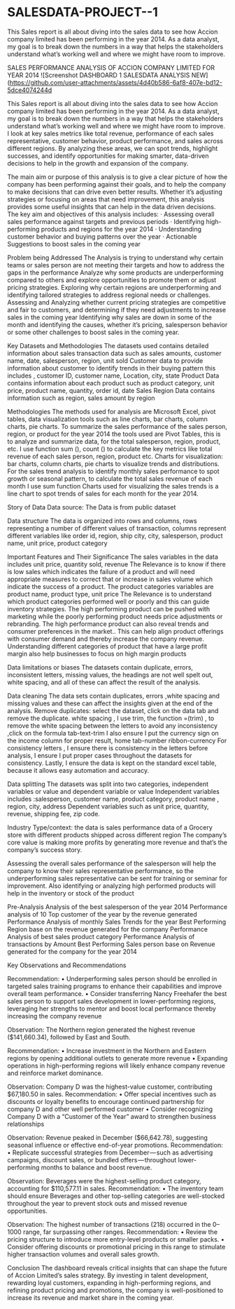 # SALESDATA-PROJECT--1
This Sales report is all about diving into the sales data to see how Accion company limited has been performing in the year 2014. As a data analyst, my goal is to break down the numbers in a way that helps the stakeholders understand what’s working well and where we might have room to improve.

SALES PERFORMANCE ANALYSIS OF ACCION COMPANY LIMITED FOR YEAR 2014
![Screenshot DASHBOARD 1 SALESDATA ANALYSIS NEW](https://github.com/user-attachments/assets/4d40b586-6af8-407e-bd12-5dce4074244d

This Sales report is all about diving into the sales data to see how Accion company limited has been performing in the year 2014. As a data analyst, my goal is to break down the numbers in a way that helps the stakeholders understand what’s working well and where we might have room to improve.
I look at key sales metrics like total revenue, performance of each sales representative, customer behavior, product performance, and sales across different regions. By analyzing these areas, we can spot trends, highlight successes, and identify opportunities for making smarter, data-driven decisions to help in the growth and expansion of the company.

The main aim or purpose of this analysis is to give a clear picture of how the company has been performing against their goals, and to help the company to make decisions that can drive even better results. Whether it’s adjusting strategies or focusing on areas that need improvement, this analysis provides some useful insights that can help in the data driven decisions.
The key aim and objectives of this analysis includes:
· Assessing overall sales performance against targets and previous periods
· Identifying high-performing products and regions for the year 2014
· Understanding customer behavior and buying patterns over the year
· Actionable Suggestions to boost sales in the coming year

Problem being Addressed
The Analysis is trying to understand why certain teams or sales person are not meeting their targets and how to address the gaps in the performance
Analyze why some products are underperforming compared to others and explore opportunities to promote them or adjust pricing strategies.
Exploring why certain regions are underperforming and identifying tailored strategies to address regional needs or challenges.
Assessing and Analyzing whether current pricing strategies are competitive and fair to customers, and determining if they need adjustments to increase sales in the coming year
Identifying why sales are down in some of the month and identifying the causes, whether it’s pricing, salesperson behavior or some other challenges to boost sales in the coming year.

Key Datasets and Methodologies
The datasets used contains detailed information about sales transaction data such as sales amounts, customer name, date, salesperson, region, unit sold
Customer data to provide information about customer to identify trends in their buying pattern this includes , customer ID, customer name, Location, city, state
Product Data contains information about each product such as product category, unit price, product name, quantity, order id, date
Sales Region Data contains information such as region, sales amount by region

Methodologies
The methods used for analysis are Microsoft Excel, pivot tables, data visualization tools such as line charts, bar charts, column charts, pie charts.
To summarize the sales performance of the sales person, region, or product for the year 2014 the tools used are Pivot Tables, this is to analyze and summarize data, for the total salesperson, region, product, etc.
I use function sum (), count () to calculate the key metrics like total revenue of each sales person, region, product etc.
Charts for visualization: bar charts, column charts, pie charts to visualize trends and distributions. 
For the sales trend analysis to identify monthly sales performance to spot growth or seasonal pattern, to calculate the total sales revenue of each month I use sum function
Charts used for visualizing the sales trends is a line chart to spot trends of sales for each month for the year 2014.

Story of Data
Data source: The Data is from public dataset

Data structure
The data is organized into rows and columns, rows representing a number of different values of transaction, columns represent different variables like order id, region, ship city, city, salesperson, product name, unit price, product category

Important Features and Their Significance
The sales variables in the data includes unit price, quantity sold, revenue
The Relevance is to know if there is low sales which indicates the failure of a product and will need appropriate measures to correct that or increase in sales volume which indicate the success of a product.
The product categories variables are product name, product type, unit price
The Relevance is to understand which product categories performed well or poorly and this can guide inventory strategies.
The high performing product can be pushed with marketing while the poorly performing product needs price adjustments or rebranding.
The high performance product can also reveal trends and consumer preferences in the market.. This can help align product offerings with consumer demand and thereby increase the company revenue.
Understanding different categories of product that have a large profit margin also help businesses to focus on high margin products

Data limitations or biases 
The datasets contain duplicate, errors, inconsistent letters, missing values, the headings are not well spelt out, white spacing, and all of these can affect the result of the analysis.

Data cleaning
The data sets contain duplicates, errors ,white spacing and missing values and these can affect the insights given at the end of the analysis.
Remove duplicates: select the dataset, click on the data tab and remove the duplicate.
white spacing , I use trim, the function =(trim) , to remove the white spacing between the letters to avoid any inconsistency ,click on the formula tab-text-trim
I also ensure I put the currency sign on the income column for proper result, home tab-number ribbon-currency
For consistency letters , I ensure there is consistency in the letters before analysis, I ensure I put proper cases throughout the datasets for consistency.
Lastly, I ensure the data is kept on the standard excel table, because it allows easy automation and accuracy.

Data splitting 
The datasets was split into two categories, independent variables or value and dependent variable or value
Independent variables includes :salesperson, customer name, product category, product name , region, city, address
Dependent variables such as unit price, quantity, revenue, shipping fee, zip code.

Industry Type/context: the data is sales performance data of a Grocery store with different products shipped across different region
The company’s core value is making more profits by generating more revenue and that’s the company’s success story.

 Assessing the overall sales performance of the salesperson will help the company to know their sales representative performance, so the underperforming sales representative can be sent for training or seminar for improvement.
Also identifying or analyzing high performed products will help in the inventory or stock of the product

Pre-Analysis 
Analysis of the best salesperson of the year 2014
Performance analysis of 10 Top customer of the year by the revenue generated
Performance Analysis of monthly Sales Trends for the year
Best Performing Region base on the revenue generated for the company
Performance Analysis of best sales product category
Performance Analysis of transactions by Amount
Best Performing Sales person base on Revenue generated for the company for the year 2014


Key Observations and Recommendations

Recommendation:
•	Underperforming sales person should be enrolled in targeted sales training programs to enhance their capabilities and improve overall team performance.
•	Consider transferring Nancy Freehafer the best sales person to support sales development in lower-performing regions, leveraging her strengths to mentor and boost local performance thereby increasing the company revenue

Observation:
 The Northern region generated the highest revenue ($141,660.34), followed by East and South.
 
Recommendation:
•	Increase investment in the Northern and Eastern regions by opening additional outlets to generate more revenue
•	Expanding operations in high-performing regions will likely enhance company revenue and reinforce market dominance.

Observation:
 Company D was the highest-value customer, contributing $67,180.50 in sales.
Recommendation:
•	Offer special incentives such as discounts or loyalty benefits to encourage continued partnership for company D and other well performed customer
•	Consider recognizing Company D with a “Customer of the Year” award to strengthen business relationships

Observation:
 Revenue peaked in December ($66,642.78), suggesting seasonal influence or effective end-of-year promotions.
Recommendation:
•	Replicate successful strategies from December — such as advertising campaigns, discount sales, or bundled offers — throughout lower-performing months to balance and boost revenue.

Observation:
 Beverages were the highest-selling product category, accounting for $110,577.11 in sales.
Recommendation:
•	The inventory team should ensure Beverages and other top-selling categories are well-stocked throughout the year to prevent stock outs and missed revenue opportunities.

Observation:
 The highest number of transactions (218) occurred in the $0–$1000 range, far surpassing other ranges.
Recommendation:
•	Review the pricing structure to introduce more entry-level products or smaller packs.
•	Consider offering discounts or promotional pricing in this range to stimulate higher transaction volumes and overall sales growth.

Conclusion
The dashboard reveals critical insights that can shape the future of Accion Limited’s sales strategy. By investing in talent development, rewarding loyal customers, expanding in high-performing regions, and refining product pricing and promotions, the company is well-positioned to increase its revenue and market share in the coming year.

